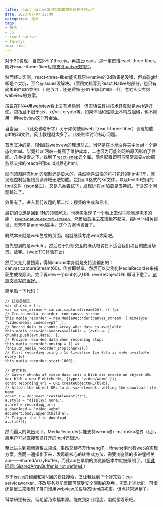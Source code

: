 ```yaml
---
title: react native如何实现3D效果及视频导出？
date: 2023-07-07 22:00
categories: 技术
tags: 
- 技术
- JS
- react native
- threejs
toc: true
---
```



对于3D实现，当然少不了threejs。再加上react，那一定首推react-three-fiber。刚好react-three-fiber也是[支持native使用的](https://docs.pmnd.rs/react-three-fiber/getting-started/installation#react-native)。

然而经过实测，react-three-fiber能实现原生native的3d效果是没错，但加载gltf却是个大坑，至今有issues没解决。（官网文档写到React Native的部分，也只有简单的mesh案例）于是放弃，还是得像在RN中加载map一样，老老实实考虑webview的方案。

虽说在RN中用webview看上去有点偷懒，但实话说有些技术还真就是web更好使。包括且不限于gis，xr/vr，crypto等。如果体验和性能上不构成阻碍，也不妨用一用webview这个万金油。

当当当……（此处省略千字）关于如何使用web（react-three-fiber）调用加载gltf的3d文件，网上教程就太多了。此处继续讨论核心问题。

首当其冲的是，RN加载webview的理想形式，当然是在本地文件夹中load一个静态的html。毕竟挂url网站一提高了维护成本，二也因为可能的网络原因影响了性能。几番搜索之下，找到了[react-snap](https://github.com/stereobooster/react-snap)这个库。简单配置即可将常常需要web服务器支撑的react应用build成静态html。

然而须知静态html的限制还是蛮大的，果然刚喜滋滋的将打包好的html打开，就发现控制台报错资源跨域无法加载。包括gltf格式的3d文件，以及text3d使用的font文件（json格式）。又是几番尝试下，发现远程url加载是支持的。于是这个问题跳过了。

效果有了。进入我们议题的第二步：视频的生成和导出。

最初的设想是回到RN的领域解决。也确实发现了一个看上去似乎能满足需求的库： [react-native-record-screen](https://github.com/yutasuzuki/react-native-record-screen)。然而加载进去死活跑不起来，报kotlin相关错误，无奈不是android高手，这个方案也搁置了。

既然本来就是web生成的页面，咱就继续考虑web方案吧。

首先想到的是webrtc。然后过于打断交互的确认框实在不适合我们项目的使用场景，放弃。（[webRTC体验在此](https://www.webrtc-experiment.com/getDisplayMedia/)）

然后又是几番搜索，得知canvas本身就是支持流输出的：canvas.captureStream(60)。传参即帧率。然后可以实例化MediaRecorder来捕获生成视频流，完了再new一个blob传入URL.revokeObjectURL即可下载了。[这篇文章写的很好。](https://julien-decharentenay.medium.com/how-to-save-html-canvas-animation-as-a-video-421157c2203b)

简单贴一下代码：

````
// 获取视频流
var chunks = [];
var canvas_stream = canvas.captureStream(30); // fps
// Create media recorder from canvas stream
this.media_recorder = new MediaRecorder(canvas_stream, { mimeType: "video/webm; codecs=vp9" });
// Record data in chunks array when data is available
this.media_recorder.ondataavailable = (evt) => { chunks.push(evt.data); };
// Provide recorded data when recording stops
this.media_recorder.onstop = () => {this.on_media_recorder_stop(chunks);}
// Start recording using a 1s timeslice [ie data is made available every 1s)
this.media_recorder.start(1000);

// 建立下载
// Gather chunks of video data into a blob and create an object URL
var blob = new Blob(chunks, {type: "video/webm" });
const recording_url = URL.createObjectURL(blob);
// Attach the object URL to an <a> element, setting the download file name
const a = document.createElement('a');
a.style = "display: none;";
a.href = recording_url;
a.download = "video.webm";
document.body.appendChild(a);
// Trigger the file download
a.click();

````

然而最大的坑出现了。MediaRecorder只能支持webm和x-matroska格式（见），离用户可以直接预览打开的mp4还很远。

至此进入到视频转格式领域。果然又绕不开ffmeng了。ffmeng倒也有web的实现方案。然而一通操作下来，发现最核心的转格式方法，需要浏览器的多进程相关api——SharedArrayBuffer。而此api在早期的浏览器版本中就被限制了。（[见此问题: SharedArrayBuffer is not defined ](issue：https://github.com/ffmpegwasm/ffmpeg.wasm/issues/263)）

基于issue的翻阅和第N回的疯狂搜索，又让我找到了个好东西：[coi-serviceworker](https://github.com/gzuidhof/coi-serviceworker)。不改服务器配置即可享受安全限制的豁免，实现上述功能。可惜还是反过来限制了咱们想用webview加载静态html的初衷。但也非常满足了。

科学研究有云，低期望乃幸福本源。能做到如此程度，咱就偷着乐吧。